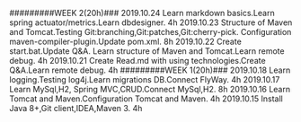 #########WEEK 2(20h)###
2019.10.24
Learn markdown basics.Learn spring actuator/metrics.Learn dbdesigner. 4h
2019.10.23
Structure of Maven and Tomcat.Testing Git:branching,Git:patches,Git:cherry-pick. Configuration maven-compiler-plugin.Update pom.xml. 8h
2019.10.22
Create start.bat.Update Q&A. Learn structure of Maven and Tomcat.Learn remote debug. 4h
2019.10.21
Create Read.md with using technologies.Create Q&A.Learn remote debug. 4h
#########WEEK 1(20h)###
2019.10.18
Learn logging.Testing log4j.Learn migrations DB.Connect FlyWay. 4h
2019.10.17
Learn MySql,H2, Spring MVC,CRUD.Connect MySql,H2. 8h
2019.10.16
Learn Tomcat and Maven.Configuration Tomcat and Maven. 4h
2019.10.15 
Install Java 8+,Git client,IDEA,Maven 3. 4h
